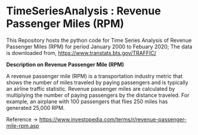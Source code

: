 # TimeSeriesAnalysis : Revenue Passenger Miles (RPM)

This Repository hosts the python code for Time Series Analysis of Revenue Passenger Miles (RPM) for period January 2000 to Febuary 2020; The data is downloaded from, 
https://www.transtats.bts.gov/TRAFFIC/

**Description on Revenue Passenger Mile (RPM)**

A revenue passenger mile (RPM) is a transportation industry metric that shows the number of miles traveled by paying passengers and is typically an airline traffic statistic. Revenue passenger miles are calculated by multiplying the number of paying passengers by the distance traveled. For example, an airplane with 100 passengers that flies 250 miles has generated 25,000 RPM.

Reference -> https://www.investopedia.com/terms/r/revenue-passenger-mile-rpm.asp
